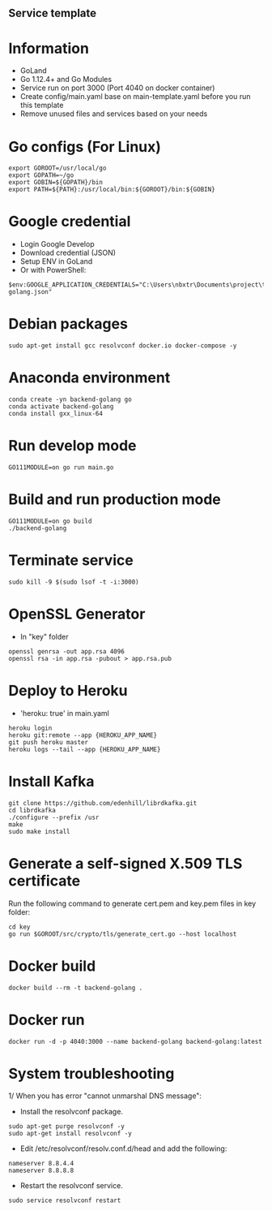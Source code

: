 ## Service template

# Information
* GoLand
* Go 1.12.4+ and Go Modules
* Service run on port 3000 (Port 4040 on docker container)
* Create config/main.yaml base on main-template.yaml before you run this template
* Remove unused files and services based on your needs

# Go configs (For Linux)
````$xslt
export GOROOT=/usr/local/go
export GOPATH=~/go
export GOBIN=${GOPATH}/bin
export PATH=${PATH}:/usr/local/bin:${GOROOT}/bin:${GOBIN}
````

# Google credential
* Login Google Develop
* Download credential (JSON)
* Setup ENV in GoLand
* Or with PowerShell:
````$xslt
$env:GOOGLE_APPLICATION_CREDENTIALS="C:\Users\nbxtr\Documents\project\template-golang.json"
````

# Debian packages
````$xslt
sudo apt-get install gcc resolvconf docker.io docker-compose -y
````

# Anaconda environment
````$xslt
conda create -yn backend-golang go
conda activate backend-golang
conda install gxx_linux-64
````

# Run develop mode
````$xslt
GO111MODULE=on go run main.go
````

# Build and run production mode
````$xslt
GO111MODULE=on go build
./backend-golang
````

# Terminate service
````$xslt
sudo kill -9 $(sudo lsof -t -i:3000)
````

# OpenSSL Generator
* In "key" folder
````$xslt
openssl genrsa -out app.rsa 4096
openssl rsa -in app.rsa -pubout > app.rsa.pub
````

# Deploy to Heroku
* 'heroku: true' in main.yaml
````$xslt
heroku login
heroku git:remote --app {HEROKU_APP_NAME}
git push heroku master
heroku logs --tail --app {HEROKU_APP_NAME}
````

# Install Kafka
````$xslt
git clone https://github.com/edenhill/librdkafka.git
cd librdkafka
./configure --prefix /usr
make
sudo make install
````

# Generate a self-signed X.509 TLS certificate
Run the following command to generate cert.pem and key.pem files in key folder:
````$xslt
cd key
go run $GOROOT/src/crypto/tls/generate_cert.go --host localhost
````

# Docker build
````$xslt
docker build --rm -t backend-golang .
````

# Docker run
````$xslt
docker run -d -p 4040:3000 --name backend-golang backend-golang:latest
````

# System troubleshooting
1/ When you has error "cannot unmarshal DNS message":

* Install the resolvconf package.
````$xslt
sudo apt-get purge resolvconf -y
sudo apt-get install resolvconf -y
````

* Edit /etc/resolvconf/resolv.conf.d/head and add the following:
````$xslt
nameserver 8.8.4.4
nameserver 8.8.8.8
````

* Restart the resolvconf service.
````$xslt
sudo service resolvconf restart
````